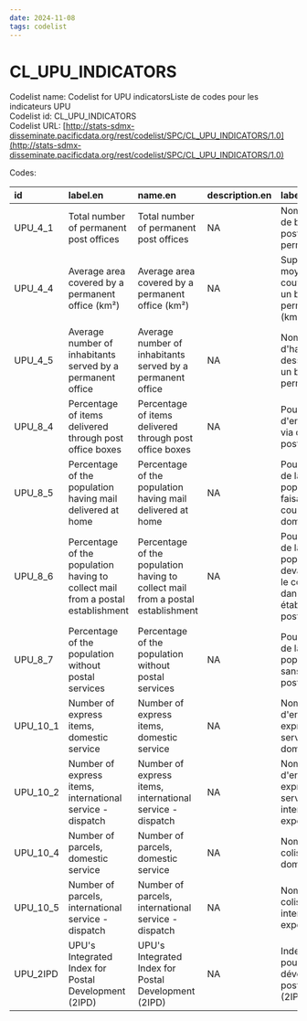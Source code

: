 ```yaml
---
date: 2024-11-08
tags: codelist
---
```


# CL_UPU_INDICATORS

Codelist name: Codelist for UPU indicatorsListe de codes pour les indicateurs UPU  
Codelist id: CL_UPU_INDICATORS  
Codelist URL: [http://stats-sdmx-disseminate.pacificdata.org/rest/codelist/SPC/CL_UPU_INDICATORS/1.0](http://stats-sdmx-disseminate.pacificdata.org/rest/codelist/SPC/CL_UPU_INDICATORS/1.0)  

Codes:  

|id       |label.en                                                                        |name.en                                                                         |description.en |label.fr                                                                             |name.fr                                                                              |description.fr |
|:--------|:-------------------------------------------------------------------------------|:-------------------------------------------------------------------------------|:--------------|:------------------------------------------------------------------------------------|:------------------------------------------------------------------------------------|:--------------|
|UPU_4_1  |Total number of permanent post offices                                          |Total number of permanent post offices                                          |NA             |Nombre total de bureaux de poste permanents                                          |Nombre total de bureaux de poste permanents                                          |NA             |
|UPU_4_4  |Average area covered by a permanent office (km²)                                |Average area covered by a permanent office (km²)                                |NA             |Superficie moyenne couverte par un bureau permanent (km²)                            |Superficie moyenne couverte par un bureau permanent (km²)                            |NA             |
|UPU_4_5  |Average number of inhabitants served by a permanent office                      |Average number of inhabitants served by a permanent office                      |NA             |Nombre moyen d'habitants desservis par un bureau permanent                           |Nombre moyen d'habitants desservis par un bureau permanent                           |NA             |
|UPU_8_4  |Percentage of items delivered through post office boxes                         |Percentage of items delivered through post office boxes                         |NA             |Pourcentage d'envois livrés via des boîtes postales                                  |Pourcentage d'envois livrés via des boîtes postales                                  |NA             |
|UPU_8_5  |Percentage of the population having mail delivered at home                      |Percentage of the population having mail delivered at home                      |NA             |Pourcentage de la population se faisant livrer le courrier à domicile                |Pourcentage de la population se faisant livrer le courrier à domicile                |NA             |
|UPU_8_6  |Percentage of the population having to collect mail from a postal establishment |Percentage of the population having to collect mail from a postal establishment |NA             |Pourcentage de la population devant retirer le courrier dans un établissement postal |Pourcentage de la population devant retirer le courrier dans un établissement postal |NA             |
|UPU_8_7  |Percentage of the population without postal services                            |Percentage of the population without postal services                            |NA             |Pourcentage de la population sans services postaux                                   |Pourcentage de la population sans services postaux                                   |NA             |
|UPU_10_1 |Number of express items, domestic service                                       |Number of express items, domestic service                                       |NA             |Nombre d'envois express, service domestique                                          |Nombre d'envois express, service domestique                                          |NA             |
|UPU_10_2 |Number of express items, international service - dispatch                       |Number of express items, international service - dispatch                       |NA             |Nombre d'envois express, service international - expédition                          |Nombre d'envois express, service international - expédition                          |NA             |
|UPU_10_4 |Number of parcels, domestic service                                             |Number of parcels, domestic service                                             |NA             |Nombre de colis, service domestique                                                  |Nombre de colis, service domestique                                                  |NA             |
|UPU_10_5 |Number of parcels, international service - dispatch                             |Number of parcels, international service - dispatch                             |NA             |Nombre de colis, service international - expédition                                  |Nombre de colis, service international - expédition                                  |NA             |
|UPU_2IPD |UPU's Integrated Index for Postal Development (2IPD)                            |UPU's Integrated Index for Postal Development (2IPD)                            |NA             |Index intégré pour le développement postal de l'UPU (2IPD)                           |Index intégré pour le développement postal de l'UPU (2IPD)                           |NA             |
